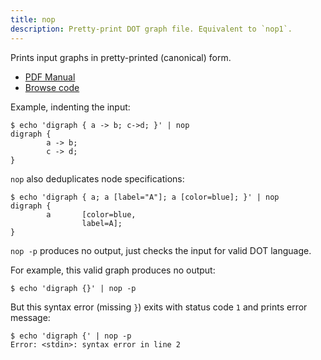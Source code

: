 ```yaml
---
title: nop
description: Pretty-print DOT graph file. Equivalent to `nop1`.
---
```

Prints input graphs in pretty-printed (canonical) form.

- [PDF Manual](/pdf/nop.1.pdf)
- [Browse code](https://gitlab.com/graphviz/graphviz/-/blob/main/cmd/tools/nop.c)

Example, indenting the input:

```shell-session
$ echo 'digraph { a -> b; c->d; }' | nop
digraph {
        a -> b;
        c -> d;
}
```

`nop` also deduplicates node specifications:

```shell-session
$ echo 'digraph { a; a [label="A"]; a [color=blue]; }' | nop
digraph {
        a       [color=blue,
                label=A];
}
```

`nop -p` produces no output, just checks the input for valid DOT language.

For example, this valid graph produces no output:

```shell-session
$ echo 'digraph {}' | nop -p
```

But this syntax error (missing `}`) exits with status code `1` and prints error
message:

```shell-session
$ echo 'digraph {' | nop -p
Error: <stdin>: syntax error in line 2
```
